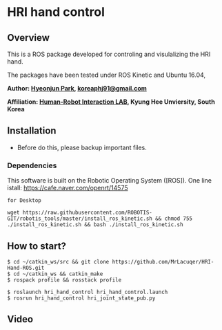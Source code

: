# HRI hand control

## Overview

This is a ROS package developed for controling and visulalizing the HRI hand.

The packages have been tested under ROS Kinetic and Ubuntu 16.04, 

**Author: [Hyeonjun Park](https://www.linkedin.com/in/hyeonjun-park-41bb59125), koreaphj91@gmail.com**

**Affiliation: [Human-Robot Interaction LAB](https://khu-hri.weebly.com), Kyung Hee Unviersity, South Korea**



## Installation
- Before do this, please backup important files.

### Dependencies

This software is built on the Robotic Operating System ([ROS]).
One line istall: https://cafe.naver.com/openrt/14575 
```
for Desktop

wget https://raw.githubusercontent.com/ROBOTIS-GIT/robotis_tools/master/install_ros_kinetic.sh && chmod 755 ./install_ros_kinetic.sh && bash ./install_ros_kinetic.sh
```

## How to start?

```
$ cd ~/catkin_ws/src && git clone https://github.com/MrLacuqer/HRI-Hand-ROS.git
$ cd ~/catkin_ws && catkin_make
$ rospack profile && rosstack profile

$ roslaunch hri_hand_control hri_hand_control.launch
$ rosrun hri_hand_control hri_joint_state_pub.py
```

## Video